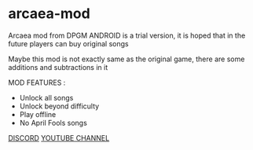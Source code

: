 # arcaea-mod
Arcaea mod from DPGM ANDROID is a trial version, it is hoped that in the future players can buy original songs

Maybe this mod is not exactly same as the original game, there are some additions and subtractions in it

MOD FEATURES :
- Unlock all songs
- Unlock beyond difficulty
- Play offline
- No April Fools songs

[DISCORD](https://discord.gg/PXxXVvm4MU)
[YOUTUBE CHANNEL](https://youtube.com/@DPGM?feature=shared)
